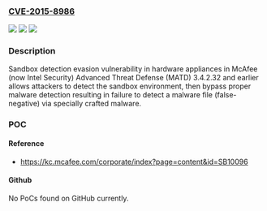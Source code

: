 ### [CVE-2015-8986](https://cve.mitre.org/cgi-bin/cvename.cgi?name=CVE-2015-8986)
![](https://img.shields.io/static/v1?label=Product&message=Advanced%20Threat%20Defense%20(MATD)&color=blue)
![](https://img.shields.io/static/v1?label=Version&message=3.4.2.32%20and%20earlier%20&color=brightgreen)
![](https://img.shields.io/static/v1?label=Vulnerability&message=Sandbox%20detection%20evasion%20vulnerability&color=brightgreen)

### Description

Sandbox detection evasion vulnerability in hardware appliances in McAfee (now Intel Security) Advanced Threat Defense (MATD) 3.4.2.32 and earlier allows attackers to detect the sandbox environment, then bypass proper malware detection resulting in failure to detect a malware file (false-negative) via specially crafted malware.

### POC

#### Reference
- https://kc.mcafee.com/corporate/index?page=content&id=SB10096

#### Github
No PoCs found on GitHub currently.

